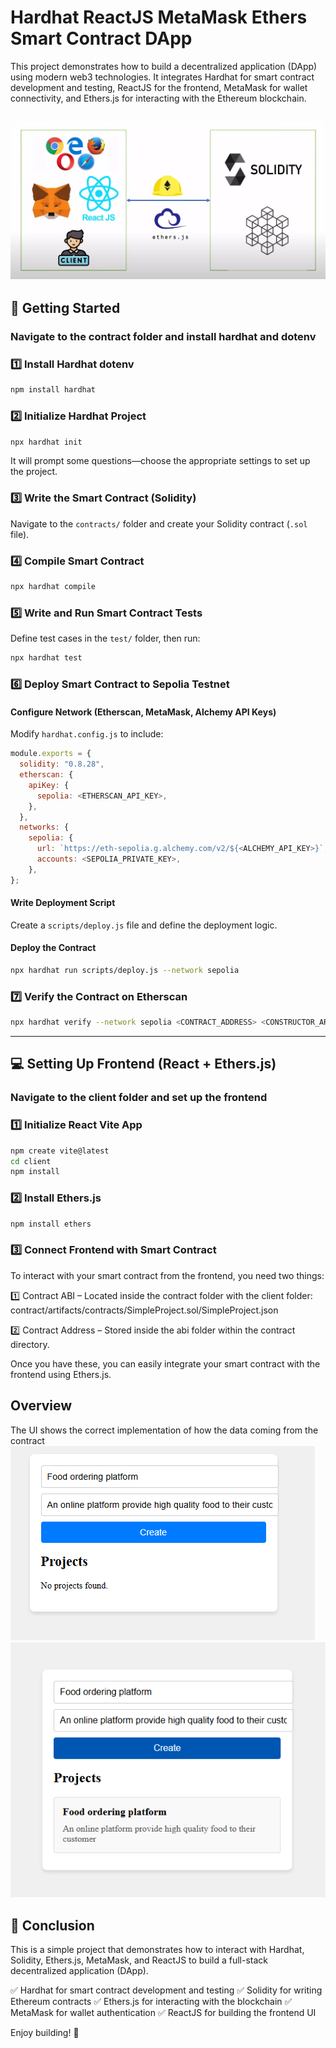 # Hardhat ReactJS MetaMask Ethers Smart Contract DApp
This project demonstrates how to build a decentralized application (DApp) using modern web3 technologies. It integrates Hardhat for smart contract development and testing, ReactJS for the frontend, MetaMask for wallet connectivity, and Ethers.js for interacting with the Ethereum blockchain.

![Project Banner](client/public/images/banner.png)
---

## 🚀 Getting Started
### Navigate to the contract folder and install hardhat and dotenv
### 1️⃣ Install Hardhat dotenv

```sh
npm install hardhat
```

### 2️⃣ Initialize Hardhat Project

```sh
npx hardhat init
```

It will prompt some questions—choose the appropriate settings to set up the project.

### 3️⃣ Write the Smart Contract (Solidity)

Navigate to the `contracts/` folder and create your Solidity contract (`.sol` file).

### 4️⃣ Compile Smart Contract

```sh
npx hardhat compile
```

### 5️⃣ Write and Run Smart Contract Tests

Define test cases in the `test/` folder, then run:

```sh
npx hardhat test
```

### 6️⃣ Deploy Smart Contract to Sepolia Testnet

#### Configure Network (Etherscan, MetaMask, Alchemy API Keys)

Modify `hardhat.config.js` to include:

```js
module.exports = {
  solidity: "0.8.28",
  etherscan: {
    apiKey: {
      sepolia: <ETHERSCAN_API_KEY>,
    },
  },
  networks: {
    sepolia: {
      url: `https://eth-sepolia.g.alchemy.com/v2/${<ALCHEMY_API_KEY>}`,
      accounts: <SEPOLIA_PRIVATE_KEY>,
    },
};
```

#### Write Deployment Script

Create a `scripts/deploy.js` file and define the deployment logic.

#### Deploy the Contract

```sh
npx hardhat run scripts/deploy.js --network sepolia
```

### 7️⃣ Verify the Contract on Etherscan

```sh
npx hardhat verify --network sepolia <CONTRACT_ADDRESS> <CONSTRUCTOR_ARGUMENTS>
```

---

## 💻 Setting Up Frontend (React + Ethers.js)

### Navigate to the client folder and set up the frontend
### 1️⃣ Initialize React Vite App

```sh
npm create vite@latest
cd client
npm install
```

### 2️⃣ Install Ethers.js

```sh
npm install ethers
```

### 3️⃣ Connect Frontend with Smart Contract

To interact with your smart contract from the frontend, you need two things:

1️⃣ Contract ABI – Located inside the contract folder with the client folder:
contract/artifacts/contracts/SimpleProject.sol/SimpleProject.json

2️⃣ Contract Address – Stored inside the abi folder within the contract directory.

Once you have these, you can easily integrate your smart contract with the frontend using Ethers.js.

## Overview 
The UI shows the correct implementation of how the data coming from the contract
![Project Banner](client/public/images/image1.png)
![Project Banner](client/public/images/image2.png)

## 🎯 Conclusion

This is a simple project that demonstrates how to interact with Hardhat, Solidity, Ethers.js, MetaMask, and ReactJS to build a full-stack decentralized application (DApp).

✅ Hardhat for smart contract development and testing
✅ Solidity for writing Ethereum contracts
✅ Ethers.js for interacting with the blockchain
✅ MetaMask for wallet authentication
✅ ReactJS for building the frontend UI

Enjoy building! 🚀


